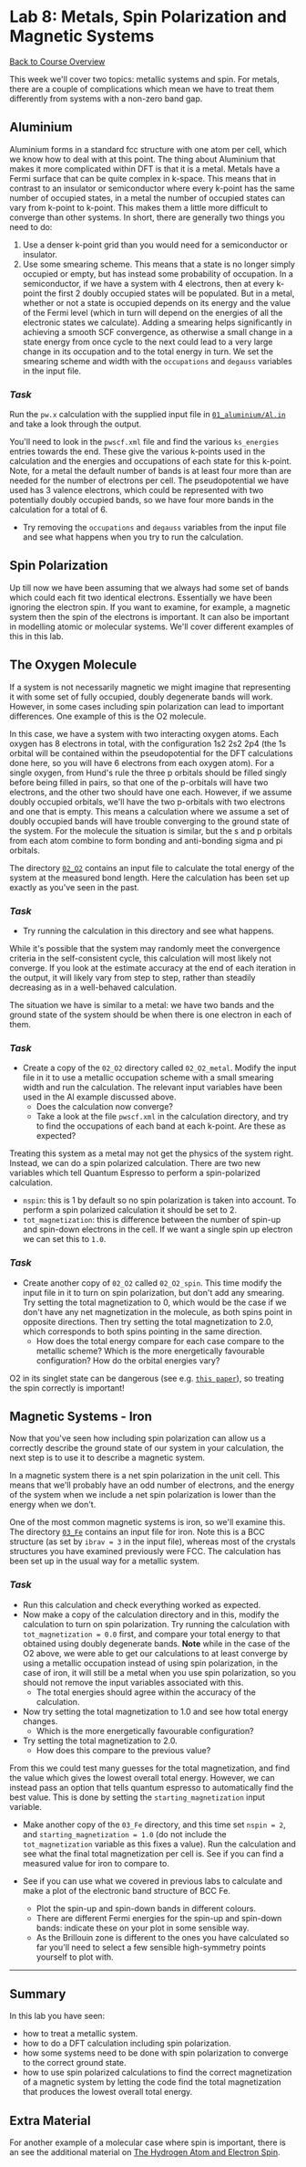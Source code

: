 Lab 8: Metals, Spin Polarization and Magnetic Systems
=====================================================

[Back to Course Overview](..)

This week we'll cover two topics: metallic systems and spin. For metals,
there are a couple of complications which mean we have to treat them
differently from systems with a non-zero band gap.

Aluminium
---------

Aluminium forms in a standard fcc structure with one atom per cell, which we
know how to deal with at this point. The thing about Aluminium that makes it
more complicated within DFT is that it is a metal. Metals have a Fermi surface
that can be quite complex in k-space. This means that in contrast to an
insulator or semiconductor where every k-point has the same number of occupied
states, in a metal the number of occupied states can vary from k-point to
k-point. This makes them a little more difficult to converge than other
systems. In short, there are generally two things you need to do:

1. Use a denser k-point grid than you would need for a semiconductor or
   insulator.
2. Use some smearing scheme. This means that a state is no longer simply
   occupied or empty, but has instead some probability of occupation. In a
   semiconductor, if we have a system with 4 electrons, then at every k-point
   the first 2 doubly occupied states will be populated. But in a metal,
   whether or not a state is occupied depends on its energy and the value of
   the Fermi level (which in turn will depend on the energies of all the
   electronic states we calculate). Adding a smearing helps significantly in
   achieving a smooth SCF convergence, as otherwise a small change in a state
   energy from once cycle to the next could lead to a very large change in its
   occupation and to the total energy in turn. We set the smearing scheme and
   width with the `occupations` and `degauss` variables in the input file.

### _Task_

Run the `pw.x` calculation with the supplied input file in
[`01_aluminium/Al.in`](01_aluminium/Al.in) and take a look through the output.

You'll need to look in the `pwscf.xml` file and find the various `ks_energies`
entries towards the end. These give the various k-points used in the
calculation and the energies and occupations of each state for this k-point.
Note, for a metal the default number of bands is at least four more than are
needed for the number of electrons per cell. The pseudopotential we have used
has 3 valence electrons, which could be represented with two potentially
doubly occupied bands, so we have four more bands in the calculation for a
total of 6.

- Try removing the `occupations` and `degauss` variables from the input file
  and see what happens when you try to run the calculation.


Spin Polarization
-----------------

Up till now we have been assuming that we always had some set of bands which
could each fit two identical electrons. Essentially we have been ignoring
the electron spin. If you want to examine, for example, a magnetic system
then the spin of the electrons is important. It can also be important
in modelling atomic or molecular systems. We'll cover different examples
of this in this lab. 


The Oxygen Molecule
-------------------

If a system is not necessarily magnetic we might imagine that representing 
it with some set of fully occupied, doubly degenerate bands will work. However,
in some cases including spin polarization can lead to important differences. One
example of this is the O2 molecule.

In this case, we have a system with two interacting oxygen atoms. Each oxygen
has 8 electrons in total, with the configuration 1s2 2s2 2p4 (the 1s orbital
will be contained within the pseudopotential for the DFT calculations done
here, so you will have 6 electrons from each oxygen atom). For a single
oxygen, from Hund's rule the three p orbitals should be filled singly before
being filled in pairs, so that one of the p-orbitals will have two electrons,
and the other two should have one each. However, if we assume doubly occupied
orbitals, we'll have the two p-orbitals with two electrons and one that is
empty. This means a calculation where we assume a set of doubly occupied bands
will have trouble converging to the ground state of the system. For the
molecule the situation is similar, but the s and p orbitals from each atom
combine to form bonding and anti-bonding sigma and pi orbitals.

The directory [`02_O2`](02_O2) contains an input file to calculate the total
energy of the system at the measured bond length. Here the calculation has
been set up exactly as you've seen in the past.

### _Task_

- Try running the calculation in this directory and see what happens.

While it's possible that the system may randomly meet the convergence
criteria in the self-consistent cycle, this calculation will most likely
not converge. If you look at the estimate accuracy at the end of each
iteration in the output, it will likely vary from step to step, rather than
steadily decreasing as in a well-behaved calculation.

The situation we have is similar to a metal: we have two bands and the ground
state of the system should be when there is one electron in each of them.

### _Task_

- Create a copy of the `02_O2` directory called `02_O2_metal`. Modify the
  input file in it to use a metallic occupation scheme with a small smearing
  width and run the calculation. The relevant input variables have been used
  in the Al example discussed above.
    - Does the calculation now converge?
    - Take a look at the file `pwscf.xml` in the calculation directory, and
      try to find the occupations of each band at each k-point. Are these as
      expected?

Treating this system as a metal may not get the physics of the system right.
Instead, we can do a spin polarized calculation. There are two new
variables which tell Quantum Espresso to perform a spin-polarized calculation.

- `nspin`: this is 1 by default so no spin polarization is taken into account.
  To perform a spin polarized calculation it should be set to 2.
- `tot_magnetization`: this is difference between the number of spin-up and
  spin-down electrons in the cell. If we want a single spin up electron
  we can set this to `1.0`.

### _Task_

- Create another copy of `02_O2` called `02_O2_spin`. This time modify the
  input file in it to turn on spin polarization, but don't add any smearing.
  Try setting the total magnetization to 0, which would be the case if we don't 
  have any net magnetization in the molecule, as both spins point in opposite
  directions. Then try setting the total magnetization to 2.0, which corresponds
  to both spins pointing in the same direction.
    - How does the total energy compare for each case compare to the metallic
      scheme? Which is the more energetically favourable configuration? How do
      the orbital energies vary?

O2 in its singlet state can be dangerous (see e.g. 
[`this paper`](https://www.sciencedirect.com/science/article/pii/S1383574211001189)),
so treating the spin correctly is important!


Magnetic Systems - Iron
-----------------------

Now that you've seen how including spin polarization can allow us a correctly
describe the ground state of our system in your calculation, the next step
is to use it to describe a magnetic system.

In a magnetic system there is a net spin polarization in the unit cell. This
means that we'll probably have an odd number of electrons, and the energy of
the system when we include a net spin polarization is lower than the energy
when we don't.

One of the most common magnetic systems is iron, so we'll examine this.
The directory [`03_Fe`](03_Fe) contains an input file for iron. Note this is
a BCC structure (as set by `ibrav = 3` in the input file), whereas most of the
crystals structures you have examined previously were FCC. The calculation
has been set up in the usual way for a metallic system.

### _Task_

- Run this calculation and check everything worked as expected.
- Now make a copy of the calculation directory and in this, modify the
  calculation to turn on spin polarization. Try running the calculation
  with `tot_magnetization = 0.0` first, and compare your total energy to that
  obtained using doubly degenerate bands. **Note** while in the case of the
  O2 above, we were able to get our calculations to at least converge by using
  a metallic occupation instead of using spin polarization, in the case of iron,
  it will still be a metal when you use spin polarization, so you should not
  remove the input variables associated with this.
    - The total energies should agree within the accuracy of the calculation.
- Now try setting the total magnetization to 1.0 and see how total energy
  changes.
    - Which is the more energetically favourable configuration?
- Try setting the total magnetization to 2.0.
    - How does this compare to the previous value?

From this we could test many guesses for the total magnetization, and find
the value which gives the lowest overall total energy. However, we can instead
pass an option that tells quantum espresso to automatically find the best
value. This is done by setting the `starting_magnetization` input variable.

- Make another copy of the `03_Fe` directory, and this time set `nspin = 2`,
  and `starting_magnetization = 1.0` (do not include the `tot_magnetization`
  variable as this fixes a value). Run the calculation and see what the final
  total magnetization per cell is. See if you can find a measured value for
  iron to compare to.

- See if you can use what we covered in previous labs to calculate and make a
  plot of the electronic band structure of BCC Fe.
    - Plot the spin-up and spin-down bands in different colours.
    - There are different Fermi energies for the spin-up and spin-down bands:
      indicate these on your plot in some sensible way.
    - As the Brillouin zone is different to the ones you have calculated so
      far you'll need to select a few sensible high-symmetry points yourself
      to plot with.

------------------------------------------------------------------------------

Summary
-------

In this lab you have seen:

- how to treat a metallic system.
- how to do a DFT calculation including spin polarization.
- how some systems need to be done with spin polarization to converge to
  the correct ground state.
- how to use spin polarized calculations to find the correct magnetization of
  a magnetic system by letting the code find the total magnetization that
  produces the lowest overall total energy.


Extra Material
--------------

For another example of a molecular case where spin is important, there is an
see the additional material on [The Hydrogen Atom and Electron Spin](hydrogen_atom).



